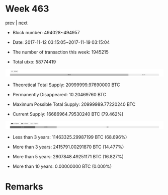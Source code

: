 # Week 463

[prev](week0462.md) | [next](week0464.md)

- Block number: 494028~494957

- Date: 2017-11-12 03:15:05~2017-11-19 03:15:04

- The number of transaction this week: 1945215

- Total utxo: 58774419

![](../images/mined_week0463.png)

- Theoretical Total Supply: 20999999.97690000 BTC

- Permanently Disappeared: 10.20469760 BTC

- Maximum Possible Total Supply: 20999989.77220240 BTC

- Current Supply: 16686964.79530240 BTC (79.462%)

![](../images/year_week0463.png)


- Less than 3 years: 11463325.29987199 BTC (68.696%)

- More than 3 years: 2415791.00291870 BTC (14.477%)

- More than 5 years: 2807848.49251171 BTC (16.827%)

- More than 10 years: 0.00000000 BTC (0.000%)

# Remarks

